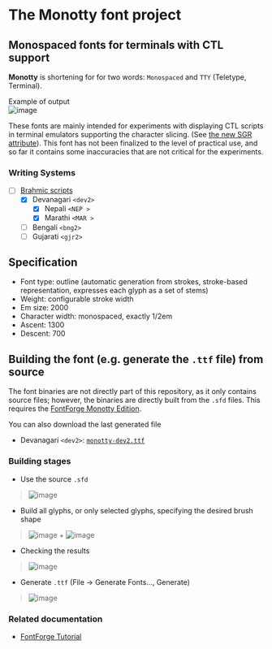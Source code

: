 # The Monotty font project
## Monospaced fonts for terminals with CTL support

__Monotty__ is shortening for for two words: `Monospaced` and `TTY` (Teletype, Terminal).

Example of output  
![image](https://dice.netxs.online/cloud/monotty/github-devanagari.png)

These fonts are mainly intended for experiments with displaying CTL scripts in terminal emulators supporting the character slicing. (See [the new SGR attribute](https://gitlab.freedesktop.org/terminal-wg/specifications/-/issues/23)). This font has not been finalized to the level of practical use, and so far it contains some inaccuracies that are not critical for the experiments.

### Writing Systems
- [ ] [Brahmic scripts](https://en.wikipedia.org/wiki/Brahmic_scripts)
  - [x] Devanagari `<dev2>`
    - [x] Nepali `<NEP >`
    - [x] Marathi `<MAR >`
  - [ ] Bengali `<bng2>`
  - [ ] Gujarati `<gjr2>`

## Specification
- Font type: outline (automatic generation from strokes, stroke-based representation, expresses each glyph as a set of stems)
- Weight: configurable stroke width
- Em size: 2000
- Сharacter width: monospaced, exactly 1/2em
- Ascent: 1300
- Descent: 700

## Building the font (e.g. generate the `.ttf` file) from source

The font binaries are not directly part of this repository, as it only contains source files; however, the binaries are directly built from the `.sfd` files. This requires the [FontForge Monotty Edition](https://github.com/monotty/fontforge).

You can also download the last generated file
 - Devanagari `<dev2>`: [`monotty-dev2.ttf`](https://dice.netxs.online/cloud/monotty/monotty-dev2.ttf)

### Building stages 
- Use the source `.sfd`
>![image](https://dice.netxs.online/cloud/monotty/build/step1-source.png)

- Build all glyphs, or only selected glyphs, specifying the desired brush shape 
>![image](https://dice.netxs.online/cloud/monotty/build/step2-menu-build.png) + ![image](https://dice.netxs.online/cloud/monotty/build/build-brush.png)

- Checking the results
>![image](https://dice.netxs.online/cloud/monotty/build/step2-build.png)

- Generate `.ttf` (File -> Generate Fonts..., Generate)
>![image](https://dice.netxs.online/cloud/monotty/build/step3-generate.png)

### Related documentation
- [FontForge Tutorial](https://fontforge.org/docs/tutorial.html)

